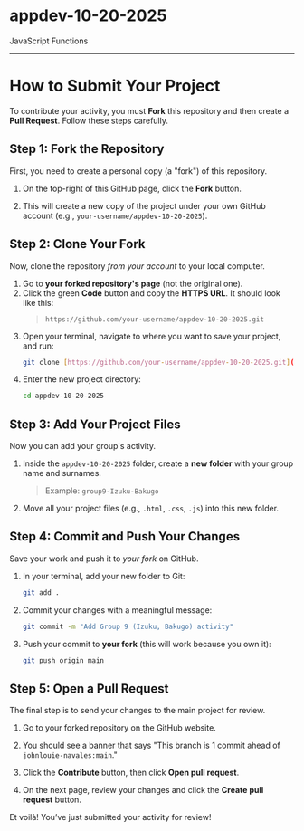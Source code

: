 # appdev-10-20-2025
JavaScript Functions

---

# How to Submit Your Project

To contribute your activity, you must **Fork** this repository and then create a **Pull Request**. Follow these steps carefully.

## Step 1: Fork the Repository

First, you need to create a personal copy (a "fork") of this repository.

1.  On the top-right of this GitHub page, click the **Fork** button.
    
2.  This will create a new copy of the project under your own GitHub account (e.g., `your-username/appdev-10-20-2025`).

## Step 2: Clone Your Fork

Now, clone the repository *from your account* to your local computer.

1.  Go to **your forked repository's page** (not the original one).
2.  Click the green **Code** button and copy the **HTTPS URL**. It should look like this:
    > `https://github.com/your-username/appdev-10-20-2025.git`
3.  Open your terminal, navigate to where you want to save your project, and run:
    ```bash
    git clone [https://github.com/your-username/appdev-10-20-2025.git](https://github.com/your-username/appdev-10-20-2025.git)
    ```
4.  Enter the new project directory:
    ```bash
    cd appdev-10-20-2025
    ```

## Step 3: Add Your Project Files

Now you can add your group's activity.

1.  Inside the `appdev-10-20-2025` folder, create a **new folder** with your group name and surnames.
    > Example: `group9-Izuku-Bakugo`
2.  Move all your project files (e.g., `.html`, `.css`, `.js`) into this new folder.

## Step 4: Commit and Push Your Changes

Save your work and push it to *your fork* on GitHub.

1.  In your terminal, add your new folder to Git:
    ```bash
    git add .
    ```
2.  Commit your changes with a meaningful message:
    ```bash
    git commit -m "Add Group 9 (Izuku, Bakugo) activity"
    ```
3.  Push your commit to **your fork** (this will work because you own it):
    ```bash
    git push origin main
    ```

## Step 5: Open a Pull Request

The final step is to send your changes to the main project for review.

1.  Go to your forked repository on the GitHub website.
2.  You should see a banner that says "This branch is 1 commit ahead of `johnlouie-navales:main`."
3.  Click the **Contribute** button, then click **Open pull request**.
    
4.  On the next page, review your changes and click the **Create pull request** button.

Et voilà! You’ve just submitted your activity for review!

